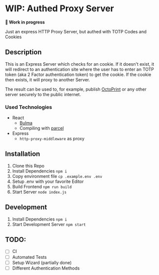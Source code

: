 # WIP: Authed Proxy Server

**:construction: Work in progress**

Just an express HTTP Proxy Server, but authed with TOTP Codes and Cookies

## Description

This is an Express Server which checks for an cookie. If it doesn't exist, it will redirect to an authentication site where the user has to enter an TOTP token (aka 2 Factor authentication token) to get the cookie. If the cookie then exists, it will proxy to another Server.

The result can be used to, for example, publish [OctoPrint](https://github.com/OctoPrint/OctoPrint) or any other server securely to the public internet.

### Used Technologies

- React
  - [Bulma](https://bulma.io/)
  - Compiling with [parcel](https://parceljs.org/)
- Express
  - `http-proxy-middleware` as proxy

## Installation

1. Clone this Repo
2. Install Dependencies `npm i`
3. Copy environment file `cp .example.env .env`
4. Setup .env with your favorite Editor
5. Build Frontend `npm run build`
6. Start Server `node index.js`

## Development

1. Install Dependencies `npm i`
2. Start Development Server `npm start`

## TODO:

- [ ] CI
- [ ] Automated Tests
- [ ] Setup Wizard (partially done)
- [ ] Different Authentication Methods
